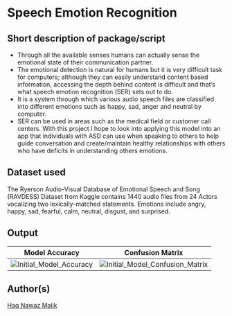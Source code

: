 # Speech Emotion Recognition

## Short description of package/script

- Through all the available senses humans can actually sense the emotional state of their communication partner. 
- The emotional detection is natural for humans but it is very difficult task for computers; although they can easily understand content based information, accessing the depth behind content is difficult and that’s what speech emotion recognition (SER) sets out to do. 
- It is a system through which various audio speech files are classified into different emotions such as happy, sad, anger and neutral by computer. 
- SER can be used in areas such as the medical field or customer call centers. With this project I hope to look into applying this model into an app that individuals with ASD can use when speaking to others to help guide conversation and create/maintain healthy relationships with others who have deficits in understanding others emotions.

## Dataset used

The Ryerson Audio-Visual Database of Emotional Speech and Song (RAVDESS) Dataset from Kaggle contains 1440 audio files from 24 Actors vocalizing two lexically-matched statements. Emotions include angry, happy, sad, fearful, calm, neutral, disgust, and surprised.

## Output

| Model Accuracy | Confusion Matrix |
| ------ | ------- |
|![Initial_Model_Accuracy](https://user-images.githubusercontent.com/58680590/123913576-ffd15800-d99b-11eb-87a1-7afee15cbde1.png) | ![Initial_Model_Confusion_Matrix](https://user-images.githubusercontent.com/58680590/123913602-0790fc80-d99c-11eb-9c02-e6f85b839f43.png) |


## Author(s)

 [ Haq Nawaz Malik ](https://github.com/Haq-Nawaz-Maik)
